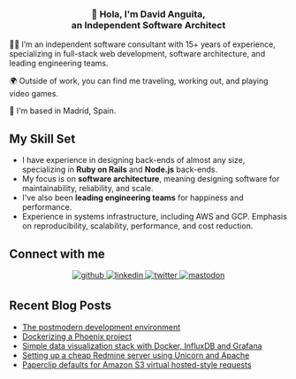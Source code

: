 ### <div align="center">👋 Hola, I'm David Anguita,<br/>an Independent Software Architect</div>

👨‍💻 I’m an independent software consultant with 15+ years of experience,
specializing in full-stack web development, software architecture, and leading
engineering teams.

🌍 Outside of work, you can find me traveling, working out, and playing video games.

📍 I'm based in Madrid, Spain.

## My Skill Set

- I have experience in designing back-ends of almost any size, specializing in **Ruby on Rails** and **Node.js** back-ends.
- My focus is on **software architecture**, meaning designing software for maintainability, reliability, and scale.
- I've also been **leading engineering teams** for happiness and performance.
- Experience in systems infrastructure, including AWS and GCP. Emphasis on reproducibility, scalability, performance, and cost reduction.

## Connect with me

<div align="center">
  <a href="https://github.com/danguita" target="_blank">
    <img src="https://img.shields.io/badge/github-%2324292e.svg?&style=for-the-badge&logo=github&logoColor=white" alt="github" style="margin-bottom: 5px;" />
  </a>
  <a href="https://linkedin.com/in/danguita" target="_blank">
    <img src="https://img.shields.io/badge/linkedin-%231E77B5.svg?&style=for-the-badge&logo=linkedin&logoColor=white" alt="linkedin" style="margin-bottom: 5px;" />
  </a>
  <a href="https://x.com/danguita" target="_blank">
    <img src="https://img.shields.io/badge/twitter-%2300acee.svg?&style=for-the-badge&logo=x&logoColor=white" alt="twitter" style="margin-bottom: 5px;" />
  </a>
  <a href="https://mastodon.social/@danguita" target="_blank">
    <img src="https://img.shields.io/badge/mastodon-%23563acc.svg?&style=for-the-badge&logo=mastodon&logoColor=white" alt="mastodon" style="margin-bottom: 5px;" />
  </a>
</div>

## Recent Blog Posts

<!-- BLOG-POST-LIST:START -->
- [The postmodern development environment](https://davidanguita.name/articles/the-postmodern-development-environment/)
- [Dockerizing a Phoenix project](https://davidanguita.name/articles/dockerizing-a-phoenix-project/)
- [Simple data visualization stack with Docker, InfluxDB and Grafana](https://davidanguita.name/articles/simple-data-visualization-stack-with-docker-influxdb-and-grafana/)
- [Setting up a cheap Redmine server using Unicorn and Apache](https://davidanguita.name/articles/setting-up-a-cheap-redmine-server-using-unicorn-and-apache/)
- [Paperclip defaults for Amazon S3 virtual hosted-style requests](https://davidanguita.name/articles/paperclip-defaults-for-amazon-s3-virtual-hosted-style-requests/)
<!-- BLOG-POST-LIST:END -->
